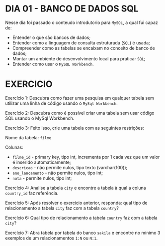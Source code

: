 # DIA 01 - BANCO DE DADOS SQL

Nesse dia foi passado o conteudo introdutorio para `MySQL`, a qual fui capaz de:

- Entender o que são bancos de dados;
- Entender como a linguagem de consulta estruturada (`SQL`) é usada;
- Compreender como as tabelas se encaixam no conceito de banco de dados;
- Montar um ambiente de desenvolvimento local para praticar `SQL`;
- Entender como usar o `MySQL Workbench`.

# EXERCICIO

Exercício 1: Descubra como fazer uma pesquisa em qualquer tabela sem utilizar uma linha de código usando o `MySql Workbench`.

Exercício 2: Descubra como é possível criar uma tabela sem usar código SQL usando o MySql Workbench.

Exercício 3: Feito isso, crie uma tabela com as seguintes restrições:

Nome da tabela: `filme`

Colunas:

- `filme_id` - primary key, tipo int, incrementa por 1 cada vez que um valor é inserido automaticamente;
- `descricao` - não permite nulos, tipo texto (varchar(100));
- `ano_lancamento` - não permite nulos, tipo int;
- `nota` - permite nulos, tipo int;

Exercício 4: Analise a tabela `city` e encontre a tabela à qual a coluna `country_id` faz referência.

Exercício 5: Após resolver o exercício anterior, responda: qual tipo de relacionamento a tabela `city` faz com a tabela `country`?

Exercício 6: Qual tipo de relacionamento a tabela `country` faz com a tabela `city`?

Exercício 7: Abra tabela por tabela do banco `sakila` e encontre no mínimo 3 exemplos de um relacionamentos `1:N` ou `N:1`.